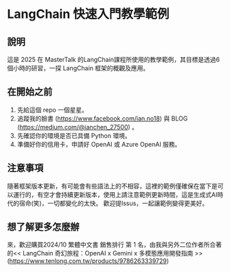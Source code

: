 # LangChain 快速入門教學範例

## 說明
這是 2025 在 MasterTalk 的LangChain課程所使用的教學範例，其目標是透過6個小時的研習，一探 LangChain 框架的概觀及應用。

## 在開始之前
1. 先給這個 repo 一個星星。
2. 追蹤我的臉書 (https://www.facebook.com/ian.no18) 與 BLOG (https://medium.com/@ianchen_27500) 。
3. 先確認你的環境是否已具備 Python 環境。
4. 準備好你的信用卡，申請好 OpenAI 或 Azure OpenAI 服務。

## 注意事項
隨著框架版本更新，有可能會有些語法上的不相容，這裡的範例僅確保在當下是可以運行的，有空才會持續更新版本，使用上請注意範例更新時間，這是生成式AI時代的宿命(笑)，一切都變化的太快。
歡迎提Issus，一起讓範例變得更美好。

## 想了解更多怎麼辦
來，歡迎購買2024/10 繁體中文書 銷售排行 第 1 名，由我與另外二位作者所合著的<< LangChain 奇幻旅程：OpenAI x Gemini x 多模態應用開發指南 >> (https://www.tenlong.com.tw/products/9786263339729)
